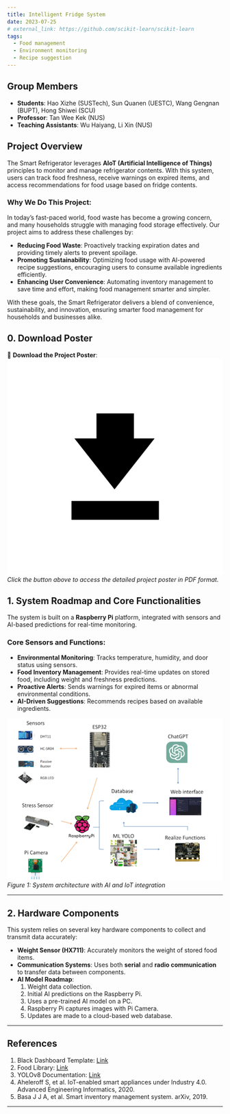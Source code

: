 ```yaml
---
title: Intelligent Fridge System
date: 2023-07-25
# external_link: https://github.com/scikit-learn/scikit-learn
tags:
  - Food management
  - Environment monitoring
  - Recipe suggestion
---
```


## Group Members
- **Students**: Hao Xizhe (SUSTech), Sun Quanen (UESTC), Wang Gengnan (BUPT), Hong Shiwei (SCU)
- **Professor**: Tan Wee Kek (NUS)
- **Teaching Assistants**: Wu Haiyang, Li Xin (NUS)



## Project Overview
The Smart Refrigerator leverages **AIoT (Artificial Intelligence of Things)** principles to monitor and manage refrigerator contents. With this system, users can track food freshness, receive warnings on expired items, and access recommendations for food usage based on fridge contents.

### Why We Do This Project:
In today’s fast-paced world, food waste has become a growing concern, and many households struggle with managing food storage effectively. Our project aims to address these challenges by:
- **Reducing Food Waste**: Proactively tracking expiration dates and providing timely alerts to prevent spoilage.  
- **Promoting Sustainability**: Optimizing food usage with AI-powered recipe suggestions, encouraging users to consume available ingredients efficiently.  
- **Enhancing User Convenience**: Automating inventory management to save time and effort, making food management smarter and simpler.

With these goals, the Smart Refrigerator delivers a blend of convenience, sustainability, and innovation, ensuring smarter food management for households and businesses alike.

## 0. Download Poster

📄 **Download the Project Poster**:  
[![Download Poster](download.png)](Poster_intelligent_fridge.pdf)  
*Click the button above to access the detailed project poster in PDF format.*


## 1. System Roadmap and Core Functionalities

The system is built on a **Raspberry Pi** platform, integrated with sensors and AI-based predictions for real-time monitoring.

### Core Sensors and Functions:
- **Environmental Monitoring**: Tracks temperature, humidity, and door status using sensors.
- **Food Inventory Management**: Provides real-time updates on stored food, including weight and freshness predictions.
- **Proactive Alerts**: Sends warnings for expired items or abnormal environmental conditions.
- **AI-Driven Suggestions**: Recommends recipes based on available ingredients.

![System Roadmap](Roadmap.png)  
*Figure 1: System architecture with AI and IoT integration*

---

## 2. Hardware Components

This system relies on several key hardware components to collect and transmit data accurately:

- **Weight Sensor (HX711)**: Accurately monitors the weight of stored food items.
- **Communication Systems**: Uses both **serial** and **radio communication** to transfer data between components.
- **AI Model Roadmap**: 
  1. Weight data collection.
  2. Initial AI predictions on the Raspberry Pi.
  3. Uses a pre-trained AI model on a PC.
  4. Raspberry Pi captures images with Pi Camera.
  5. Updates are made to a cloud-based web database.

<!-- ![Hardware Setup](path/to/hardware-setup-image.png)  
*Figure 2: Hardware components setup and weight sensors (HX711)*

---

## 3. Artificial Intelligence Integration

The Smart Refrigerator uses a **pre-trained AI model** to assess food expiration and predict freshness. The Raspberry Pi’s AI capabilities enable real-time predictions with high accuracy, evaluated through:

- **Confusion Matrix** and **F1-Confidence Curve** to track prediction performance.

![AI Model Roadmap](path/to/ai-model-roadmap-image.png)  
*Figure 3: AI model structure and validation matrices*

### Prediction Process:
1. **Data Collection**: Information from sensors is processed by the AI model.
2. **Validation**: The AI predictions are validated and updated periodically to improve model accuracy.

---

## 4. Web Interface and Database Management

The system features a **web-based interface** that allows users to interact with the Smart Refrigerator's data.

### Web Service Structure:
- A multi-tiered approach for data handling, from **data collection** to **user presentation**.
- **Database**: Built with MySQL and PyMySQL, managed through SQLAlchemy.
- **Data Tables**: 
  - `RealtimeData`: Current fridge data.
  - `FoodLibrary`: Reference data for food storage times.
  - `Storage`: Data on food items in the fridge.

### User Interface:
Designed with **HTML, JavaScript, and CSS** for a smooth user experience.

#### Key Pages:
1. **Index Page**: Provides an overview of fridge contents, environmental conditions, and food expiration warnings.
   ![Index Page](path/to/index-page-image.png)  
   *Figure 4: Web Interface - Index Page showing fridge contents and expiration alerts*

2. **Table List Page**: Displays stored food data, including weight, names, and timestamps.
   ![Table List Page](path/to/table-list-image.png)  
   *Figure 5: Table list displaying detailed storage data*

3. **ChatGPT Recommendation Page**: Generates recommendations for recipes or meals based on available fridge ingredients.
   ![Recommendation Page](path/to/recommendation-page-image.png)  
   *Figure 6: Recommendations based on current ingredients*

#### Additional Functionalities:
- **Insert & Delete Operations**: Allows for adding and removing food items. The system identifies the closest item by weight (within ±20g) for deletion.

---

## 5. References and Technologies

The Smart Refrigerator project integrates several advanced technologies:
- **YOLOv8**: Supports image-based AI model processing.
- **Huawei Cloud**: For remote storage and data handling.
- **Flask**: Backend API framework for managing database interactions.

![Technology Stack](path/to/technology-stack-image.png)  
*Figure 7: Technology stack and backend architecture* -->

---

## References
1. Black Dashboard Template: [Link](https://demos.creative-tim.com/black-dashboard-flask/docs/1.0/plugins/chart-js.html)
2. Food Library: [Link](https://www.realsimple.com/food-recipes/shopping-storing/freezing/how-long-food-last-freezer)
3. YOLOv8 Documentation: [Link](https://docs.ultralytics.com/models/yolov8/#supported-modes)
4. Aheleroff S, et al. IoT-enabled smart appliances under Industry 4.0. Advanced Engineering Informatics, 2020.
5. Basa J J A, et al. Smart inventory management system. arXiv, 2019.

---

<!--more-->

